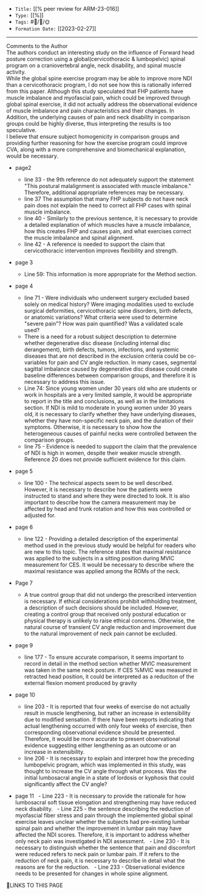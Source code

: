 
-   `Title:` [[% peer review for ARM-23-016]]
-   `Type:` [[%]]
-   `Tags:` #🧠️/📝️/🌞️ 
-   `Formation Date:` [[2023-02-27]]
---  
Comments to the Author  
The authors conduct an interesting study on the influence of Forward head posture correction using a global(cervicothoracic & lumbopelvic) spinal program on a craniovertebral angle, neck disability, and spinal muscle activity.  
While the global spine exercise program may be able to improve more NDI than a cervicothoracic program, I do not see how this is rationally inferred from this paper. Although this study speculated that FHP patients have muscle imbalance and myofascial pain, which could be improved through global spinal exercise, it did not actually address the observational evidence of muscle imbalance and pain characteristics and their changes. In Addition, the underlying causes of pain and neck disability in comparison groups could be highly diverse, thus interpreting the results is too speculative.  
I believe that ensure subject homogenicity in comparison groups and providing further reasoning for how the exercise program could improve CVA, along with a more comprehensive and biomechanical explanation, would be necessary.

- page2 
	- line 33 - the 9th reference do not adequately support the statement "This postural malalignment is associated with muscle imbalance." Therefore, additional appropriate references may be necessary.
	- line 37 The assumption that many FHP subjects do not have neck pain does not explain the need to correct all FHP cases with spinal muscle imbalance.
	- line 40 - Similarly to the previous sentence, it is necessary to provide a detailed explanation of which muscles have a muscle imbalance, how this creates FHP and causes pain, and what exercises correct the muscle imbalance and spinal alignment.
	- line 42 - A reference is needed to support the claim that cervicothoracic intervention improves flexibility and strength.
- page 3
	-  Line 59: This information is more appropriate for the Method section.
	
- page 4
	- line 71 - Were individuals who underwent surgery excluded based solely on medical history? Were imaging modalities used to exclude surgical deformities, cervicothoracic spine disorders, birth defects, or anatomic variations? What criteria were used to determine "severe pain"? How was pain quantified? Was a validated scale used?
	- There is a need for a robust subject description to determine whether degenerative disc disease (including internal disc derangement), birth defects, tumors, infections, and systemic diseases that are not described in the exclusion criteria could be co-variables for pain and CV angle reduction. In many cases, segmental sagittal imbalance caused by degenerative disc disease could create baseline differences between comparison groups, and therefore it is necessary to address this issue.
	- Line 74: Since young women under 30 years old who are students or work in hospitals are a very limited sample, it would be appropriate to report in the title and conclusions, as well as in the limitations section. If NDI is mild to moderate in young women under 30 years old, it is necessary to clarify whether they have underlying diseases, whether they have non-specific neck pain, and the duration of their symptoms. Otherwise, it is necessary to show how the heterogeneous causes of painful necks were controlled between the comparison groups.
	- line 75 - Evidence is needed to support the claim that the prevalence of NDI is high in women, despite their weaker muscle strength. Reference 20 does not provide sufficient evidence for this claim.
- page 5
	- line 100 - The technical aspects seem to be well described. However, it is necessary to describe how the patients were instructed to stand and where they were directed to look. It is also important to describe how the camera measurement may be affected by head and trunk rotation and how this was controlled or adjusted for.
- page 6
	- line 122 - Providing a detailed description of the experimental method used in the previous study would be helpful for readers who are new to this topic. The reference states that maximal resistance was applied to the subjects in a sitting position during MVIC measurement for CES. It would be necessary to describe where the maximal resistance was applied among the ROMs of the neck. 
- Page 7
	- A true control group that did not undergo the prescribed intervention is necessary. If ethical considerations prohibit withholding treatment, a description of such decisions should be included. However, creating a control group that received only postural education or physical therapy is unlikely to raise ethical concerns. Otherwise, the natural course of transient CV angle reduction and improvement due to the natural improvement of neck pain cannot be excluded.
- page 9
	- line 177 - To ensure accurate comparison, it seems important to record in detail in the method section whether MVIC measurement was taken in the same neck posture. If CES %MVIC was measured in retracted head position, it could be interpreted as a reduciton of the external flexion moment produced by gravity
- page 10
	- line 203 - It is reported that four weeks of exercise do not actually result in muscle lengthening, but rather an increase in extensibility due to modified sensation. If there have been reports indicating that actual lengthening occurred with only four weeks of exercise, then corresponding observational evidence should be presented. Therefore, it would be more accurate to present observational evidence suggesting either lengthening as an outcome or an increase in extensibility.
	- line 206 - It is necessary to explain and interpret how the preceding lumbopelvic program, which was implemented in this study, was thought to increase the CV angle through what process. Was the initial lumbosacral angle in a state of lordosis or kyphosis that could significantly affect the CV angle?

- page 11
	  - Line 223 - It is necessary to provide the rationale for how lumbosacral soft tissue elongation and strengthening may have reduced neck disability.
	  - Line 225 - the sentence describing the reduction of myofascial fiber stress and pain through the implemented global spinal exercise leaves unclear whether the subjects had pre-existing lumbar spinal pain and whether the improvement in lumbar pain may have affected the NDI scores. Therefore, it is important to address whether only neck pain was investigated in NDI assessment.
	  - Line 230 - It is necessary to distinguish whether the sentence that pain and discomfort were reduced refers to neck pain or lumbar pain. If it refers to the reduction of neck pain, it is necessary to describe in detail what the reasons are for the reduction.
	  - Line 233 - Observational evidence needs to be presented for changes in whole spine alignment.


🔗LINKS TO THIS PAGE